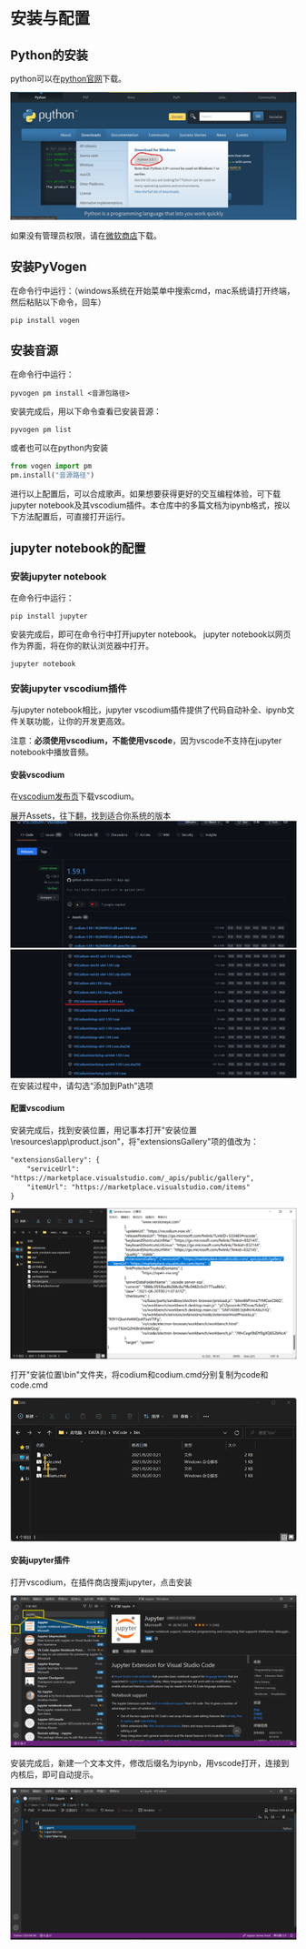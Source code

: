 # 安装与配置
## Python的安装
python可以在[python官网](https://www.python.org/)下载。

![](res/2021-08-31-08-32-23.png)

如果没有管理员权限，请在[微软商店](https://www.microsoft.com/en-us/p/python-39/9p7qfqmjrfp7)下载。

## 安装PyVogen
在命令行中运行：（windows系统在开始菜单中搜索cmd，mac系统请打开终端，然后粘贴以下命令，回车）
```
pip install vogen 
```

## 安装音源
在命令行中运行：
```
pyvogen pm install <音源包路径>
```
安装完成后，用以下命令查看已安装音源：
```
pyvogen pm list
```

或者也可以在python内安装
```py
from vogen import pm
pm.install("音源路径")
```

进行以上配置后，可以合成歌声。如果想要获得更好的交互编程体验，可下载jupyter notebook及其vscodium插件。本仓库中的多篇文档为ipynb格式，按以下方法配置后，可直接打开运行。

## jupyter notebook的配置
### 安装jupyter notebook
在命令行中运行：
```
pip install jupyter
```
安装完成后，即可在命令行中打开jupyter notebook。
jupyter notebook以网页作为界面，将在你的默认浏览器中打开。
```
jupyter notebook
```

### 安装jupyter vscodium插件
与jupyter notebook相比，jupyter vscodium插件提供了代码自动补全、ipynb文件关联功能，让你的开发更高效。

注意：**必须使用vscodium，不能使用vscode**，因为vscode不支持在jupyter notebook中播放音频。

#### 安装vscodium
在[vscodium发布页](https://github.com/VSCodium/vscodium/releases)下载vscodium。

展开Assets，往下翻，找到适合你系统的版本
![](res/2021-08-31-08-44-00.png)
![](res/2021-08-31-08-45-01.png)
在安装过程中，请勾选“添加到Path”选项

#### 配置vscodium
安装完成后，找到安装位置，用记事本打开"安装位置\resources\app\product.json"，将"extensionsGallery"项的值改为：
```
"extensionsGallery": {
    "serviceUrl": "https://marketplace.visualstudio.com/_apis/public/gallery",
    "itemUrl": "https://marketplace.visualstudio.com/items"
}
```
![](res/2021-08-31-08-52-33.png)

打开"安装位置\bin"文件夹，将codium和codium.cmd分别复制为code和code.cmd

![](res/2021-08-31-08-59-11.png)

#### 安装jupyter插件
打开vscodium，在插件商店搜索jupyter，点击安装

![](res/2021-08-31-09-02-57.png)

安装完成后，新建一个文本文件，修改后缀名为ipynb，用vscode打开，连接到内核后，即可自动提示。

![](res/2021-08-31-09-06-23.png)

